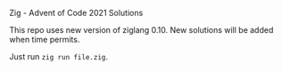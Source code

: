 Zig - Advent of Code 2021 Solutions

This repo uses new version of ziglang 0.10. New solutions will be added when time permits.

Just run `zig run file.zig`.